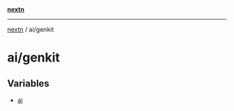 [**nextn**](../../README.md)

***

[nextn](../../modules.md) / ai/genkit

# ai/genkit

## Variables

- [ai](variables/ai.md)
